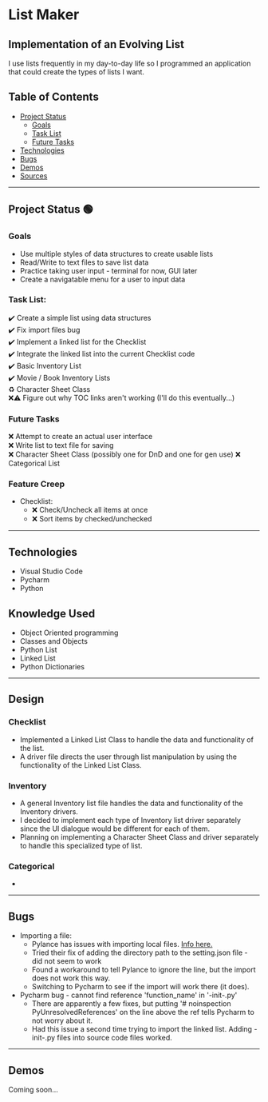 # List Maker
## Implementation of an Evolving List

I use lists frequently in my day-to-day life so I programmed an application that could create the types of lists I want.

## Table of Contents
- [Project Status](#project-status)
   - [Goals](https://github.com/akehn24/list-maker###goals)
   - [Task List](https://github.com/akehn24/list-maker###task-list)
   - [Future Tasks](https://github.com/akehn24/list-maker###)
- [Technologies](https://github.com/akehn24/list-maker##technologies)
- [Bugs](https://github.com/akehn24/list-maker##bugs)
- [Demos](https://github.com/akehn24/list-maker##demos)
- [Sources](#sources)

---
## Project Status :green_circle:
### Goals
- Use multiple styles of data structures to create usable lists
- Read/Write to text files to save list data
- Practice taking user input - terminal for now, GUI later
- Create a navigatable menu for a user to input data

### Task List:
:heavy_check_mark: Create a simple list using data structures   
:heavy_check_mark: Fix import files bug  
:heavy_check_mark: Implement a linked list for the Checklist  
:heavy_check_mark: Integrate the linked list into the current Checklist code  
:heavy_check_mark: Basic Inventory List  
:heavy_check_mark: Movie / Book Inventory Lists  
:recycle: Character Sheet Class  
:x::warning: Figure out why TOC links aren't working (I'll do this eventually...)

<!--- 
Emojis for the Task List:
DONE =      :heavy_check_mark:
NOT DONE =  :x:
WIP =       :recycle:
BUGGED =    :warning:
 --->

### Future Tasks
:x: Attempt to create an actual user interface  
:x: Write list to text file for saving  
:x: Character Sheet Class (possibly one for DnD and one for gen use)
:x: Categorical List  

### Feature Creep
- Checklist:
   - :x: Check/Uncheck all items at once
   - :x: Sort items by checked/unchecked

---
## Technologies
- Visual Studio Code
- Pycharm
- Python

## Knowledge Used
- Object Oriented programming
- Classes and Objects
- Python List
- Linked List
- Python Dictionaries

---
## Design
### Checklist
- Implemented a Linked List Class to handle the data and functionality of the list.
- A driver file directs the user through list manipulation by using the functionality of the Linked List Class. 
### Inventory
- A general Inventory list file handles the data and functionality of the Inventory drivers.
- I decided to implement each type of Inventory list driver separately since the UI dialogue would be different for each of them.
- Planning on implementing a Character Sheet Class and driver separately to handle this specialized type of list.
### Categorical
-

---
## Bugs
- Importing a file:
   - Pylance has issues with importing local files. [Info here.](https://github.com/microsoft/pylance-release/blob/main/TROUBLESHOOTING.md#unresolved-import-warnings)
   - Tried their fix of adding the directory path to the setting.json file - did not seem to work
   - Found a workaround to tell Pylance to ignore the line, but the import does not work this way.
   - Switching to Pycharm to see if the import will work there (it does).
- Pycharm bug - cannot find reference 'function_name' in '-init-.py'
   - There are apparently a few fixes, but putting '# noinspection PyUnresolvedReferences' on the line above the ref tells Pycharm to not worry about it.
   - Had this issue a second time trying to import the linked list. Adding -init-.py files into source code files worked.

---
## Demos
Coming soon...
